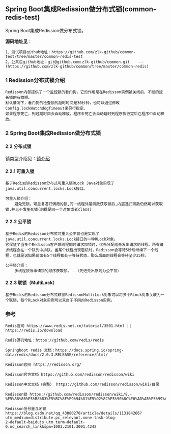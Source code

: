 ##  Spring Boot集成Redission做分布式锁(common-redis-test)

Spring Boot集成Redission做分布式锁。

**源码地址见**：

    1、测试项目github地址：https://github.com/zlk-github/common-test/tree/master/common-redis-test
    2、公共包github地址：git@github.com:zlk-github/common.git    --(https://github.com/zlk-github/common/tree/master/common-redis)


### 1 Redission分布式锁介绍

    Redisson内部提供了一个监控锁的看门狗，它的作用是在Redisson实例被关闭前，不断的延长锁的有效期。
    默认情况下，看门狗的检查锁的超时时间是30秒钟，也可以通过修改Config.lockWatchdogTimeout来另行指定。
    如果程序死亡，到过期时间会自动释放。程序未死亡会自动延时到程序执行完后在程序中自动释放。

### 2 Spring Boot集成Redission做分布式锁

#### 2.2 分布式锁

锁类型介绍见：[锁介绍](https://github.com/zlk-github/general-item/blob/master/src/main/java/com/zlk/jdk/thread/lock/README-LOCK.md#锁介绍)

#### 2.2.1 可重入锁

    基于Redis的Redisson分布式可重入锁RLock Java对象实现了java.util.concurrent.locks.Lock接口。

    可重入锁介绍：
        避免死锁，可重复递归调用的锁,同一线程外层函数获取锁后,内层递归函数仍然可以获取锁,并且不发生死锁(前提是同一个对象或者class)

#### 2.2.2 公平锁

    基于Redis的Redisson分布式可重入公平锁也是实现了java.util.concurrent.locks.Lock接口的一种RLock对象。
    它保证了当多个Redisson客户端线程同时请求加锁时，优先分配给先发出请求的线程。所有请求线程会在一个队列中排队，当某个线程出现宕机时，Redisson会等待5秒后继续下一个线程，也就是说如果前面有5个线程都处于等待状态，那么后面的线程会等待至少25秒。

    公平锁介绍：
        多线程按照申请锁的顺序获取锁。--（先进先出原则为公平锁）

#### 2.2.3 联锁（MultiLock）

    基于Redis的Redisson分布式联锁RedissonMultiLock对象可以将多个RLock对象关联为一个联锁，每个RLock对象实例可以来自于不同的Redisson实例。


### 参考

    Redis官网 https://www.redis.net.cn/tutorial/3501.html || https://redis.io/download
    
    Redis源码地址：https://github.com/redis/redis
    
    Springboot redis 文档：https://docs.spring.io/spring-data/redis/docs/2.0.3.RELEASE/reference/html/

    Redisson官网 https://redisson.org/

    Redisson官方文档 https://github.com/redisson/redisson/wiki

    Redisson中文文档（完整） https://github.com/redisson/redisson/wiki/目录

    Redisson锁 https://github.com/redisson/redisson/wiki/8.-%E5%88%86%E5%B8%83%E5%BC%8F%E9%94%81%E5%92%8C%E5%90%8C%E6%AD%A5%E5%99%A8

    Redisson信号量与闭锁 https://blog.csdn.net/qq_43080270/article/details/113184266?utm_medium=distribute.pc_relevant.none-task-blog-2~default~baidujs_utm_term~default-0.no_search_link&spm=1001.2101.3001.4242

